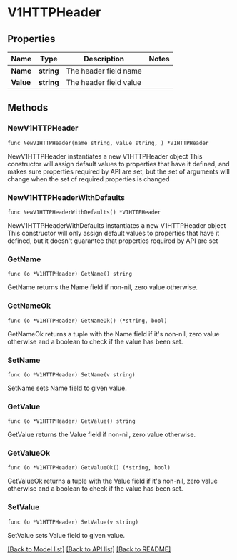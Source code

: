 # V1HTTPHeader

## Properties

Name | Type | Description | Notes
------------ | ------------- | ------------- | -------------
**Name** | **string** | The header field name | 
**Value** | **string** | The header field value | 

## Methods

### NewV1HTTPHeader

`func NewV1HTTPHeader(name string, value string, ) *V1HTTPHeader`

NewV1HTTPHeader instantiates a new V1HTTPHeader object
This constructor will assign default values to properties that have it defined,
and makes sure properties required by API are set, but the set of arguments
will change when the set of required properties is changed

### NewV1HTTPHeaderWithDefaults

`func NewV1HTTPHeaderWithDefaults() *V1HTTPHeader`

NewV1HTTPHeaderWithDefaults instantiates a new V1HTTPHeader object
This constructor will only assign default values to properties that have it defined,
but it doesn't guarantee that properties required by API are set

### GetName

`func (o *V1HTTPHeader) GetName() string`

GetName returns the Name field if non-nil, zero value otherwise.

### GetNameOk

`func (o *V1HTTPHeader) GetNameOk() (*string, bool)`

GetNameOk returns a tuple with the Name field if it's non-nil, zero value otherwise
and a boolean to check if the value has been set.

### SetName

`func (o *V1HTTPHeader) SetName(v string)`

SetName sets Name field to given value.


### GetValue

`func (o *V1HTTPHeader) GetValue() string`

GetValue returns the Value field if non-nil, zero value otherwise.

### GetValueOk

`func (o *V1HTTPHeader) GetValueOk() (*string, bool)`

GetValueOk returns a tuple with the Value field if it's non-nil, zero value otherwise
and a boolean to check if the value has been set.

### SetValue

`func (o *V1HTTPHeader) SetValue(v string)`

SetValue sets Value field to given value.



[[Back to Model list]](../README.md#documentation-for-models) [[Back to API list]](../README.md#documentation-for-api-endpoints) [[Back to README]](../README.md)


